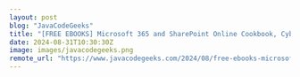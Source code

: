 ```yaml
---
layout: post
blog: "JavaCodeGeeks"
title: "[FREE EBOOKS] Microsoft 365 and SharePoint Online Cookbook, Cybersecurity Strategies and Best Practices & Four More Best Selling Titles"
date: 2024-08-31T10:30:30Z
image: images/javacodegeeks.png
remote_url: "https://www.javacodegeeks.com/2024/08/free-ebooks-microsoft-365-and-sharepoint-online-cookbook-cybersecurity-strategies-and-best-practices-four-more-best-selling-titles.html"
---
```

